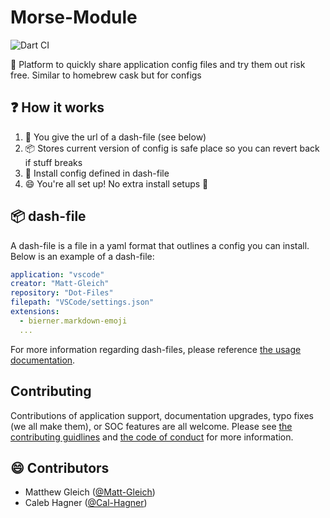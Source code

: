 # Morse-Module

![Dart CI](https://github.com/Morse-Module/Morse-Module/workflows/Dart%20CI/badge.svg)

🚀 Platform to quickly share application config files and try them out risk free. Similar to homebrew cask but for configs

## ❓ How it works

1. 🤝 You give the url of a dash-file (see below)
2. 📦 Stores current version of config is safe place so you can revert back if stuff breaks
3. 🚀 Install config defined in dash-file
4. 😄 You're all set up! No extra install setups 🙌

## 📦 dash-file

A dash-file is a file in a yaml format that outlines a config you can install. Below is an example of a dash-file:

```yml
application: "vscode"
creator: "Matt-Gleich"
repository: "Dot-Files"
filepath: "VSCode/settings.json"
extensions:
  - bierner.markdown-emoji
  ...
```

For more information regarding dash-files, please reference [the usage documentation](docs/USAGE.md).

## Contributing

Contributions of application support, documentation upgrades, typo fixes (we all make them), or SOC features are all welcome. Please see [the contributing guidlines](docs/CONTRIBUTING.md) and [the code of conduct](docs/CODE_OF_CONDUCT.md) for more information.

## 😄 Contributors

- Matthew Gleich ([@Matt-Gleich](https://github.com/Matt-Gleich))
- Caleb Hagner ([@Cal-Hagner](https://github.com/Cal-Hagner))
